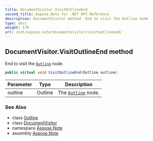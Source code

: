 ```yaml
---
title: DocumentVisitor.VisitOutlineEnd
second_title: Aspose.Note for .NET API Reference
description: DocumentVisitor method. End to visit the Outline node
type: docs
weight: 170
url: /net/aspose.note/documentvisitor/visitoutlineend/
---
```

## DocumentVisitor.VisitOutlineEnd method

End to visit the [`Outline`](../../outline/) node.

```csharp
public virtual void VisitOutlineEnd(Outline outline)
```

| Parameter | Type | Description |
| --- | --- | --- |
| outline | Outline | The [`Outline`](../../outline/) node. |

### See Also

* class [Outline](../../outline/)
* class [DocumentVisitor](../)
* namespace [Aspose.Note](../../documentvisitor/)
* assembly [Aspose.Note](../../../)


